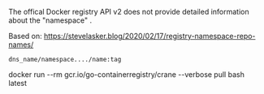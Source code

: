 
The offical Docker registry API v2 does not provide detailed information about the "namespace" .

Based on:
    https://stevelasker.blog/2020/02/17/registry-namespace-repo-names/

    dns_name/namespace..../name:tag




docker run --rm gcr.io/go-containerregistry/crane --verbose pull bash latest
